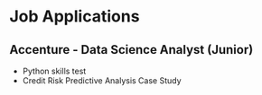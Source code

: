 # Job Applications

## Accenture - Data Science Analyst (Junior)
- Python skills test
- Credit Risk Predictive Analysis Case Study
